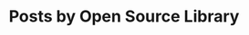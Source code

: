 ---
title: "Posts by Open Source Library"
layout: category
permalink: /library/
author_profile: true
taxonomy: Open Source Library
---